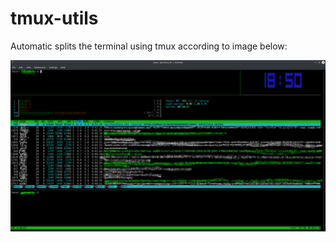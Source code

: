 # tmux-utils
Automatic splits the terminal using tmux according to image below:

![](https://github.com/LucasPLK/bash-utils/blob/main/tmux-utils/imgs/tmux_script.png)
